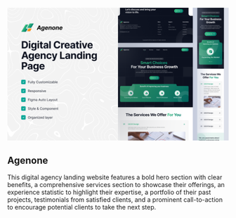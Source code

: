 ![Preview](./public/thumbnail.png)

## Agenone

This digital agency landing website features a bold hero section with clear benefits, a comprehensive services section to showcase their offerings, an experience statistic to highlight their expertise, a portfolio of their past projects, testimonials from satisfied clients, and a prominent call-to-action to encourage potential clients to take the next step.
